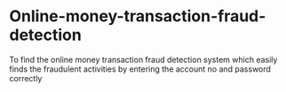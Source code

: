 # Online-money-transaction-fraud-detection
To find the online money transaction fraud detection system which easily finds the fraudulent activities by entering the account no and password correctly
